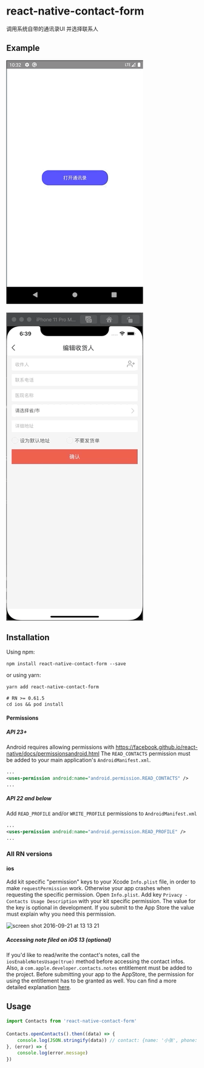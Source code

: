 # react-native-contact-form

调用系统自带的通讯录UI 并选择联系人

## Example

#### ![image](/src/file/AndroidVideo.gif)
#### ![image](/src/file/IOSVideo.gif)

## Installation

Using npm:

```shell
npm install react-native-contact-form --save
```

or using yarn:

```shell
yarn add react-native-contact-form
```
```
# RN >= 0.61.5
cd ios && pod install
```

#### Permissions
##### API 23+
Android requires allowing permissions with https://facebook.github.io/react-native/docs/permissionsandroid.html
The `READ_CONTACTS` permission must be added to your main application's `AndroidManifest.xml`.
```xml
...
<uses-permission android:name="android.permission.READ_CONTACTS" />
...
```

##### API 22 and below
Add `READ_PROFILE` and/or `WRITE_PROFILE` permissions to `AndroidManifest.xml`
```xml
...
<uses-permission android:name="android.permission.READ_PROFILE" />
...
```

### All RN versions

#### ios
Add kit specific "permission" keys to your Xcode `Info.plist` file, in order to make `requestPermission` work. Otherwise your app crashes when requesting the specific permission. Open `Info.plist`. Add key `Privacy - Contacts Usage Description` with your kit specific permission. The value for the key is optional in development. If you submit to the App Store the value must explain why you need this permission.

<img width="338" alt="screen shot 2016-09-21 at 13 13 21" src="https://cloud.githubusercontent.com/assets/5707542/18704973/3cde3b44-7ffd-11e6-918b-63888e33f983.png">

##### Accessing note filed on iOS 13 (optional)
If you'd like to read/write the contact's notes, call the `iosEnableNotesUsage(true)` method before accessing the contact infos. Also, a `com.apple.developer.contacts.notes` entitlement must be added to the project. Before submitting your app to the AppStore, the permission for using the entitlement has to be granted as well. You can find a more detailed explanation [here](https://developer.apple.com/documentation/bundleresources/entitlements/com_apple_developer_contacts_notes?language=objc).

## Usage

```javascript
import Contacts from 'react-native-contact-form'

Contacts.openContacts().then((data) => {
    console.log(JSON.stringify(data)) // contact: {name: '小张', phone: '12345678901'}
}, (error) => {
    console.log(error.message)
})
